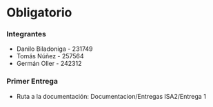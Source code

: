 # Obligatorio

### Integrantes

- Danilo Biladoniga - 231749
- Tomás Núñez - 257564
- Germán Oller - 242312

### Primer Entrega

- Ruta a la documentación: Documentacion/Entregas ISA2/Entrega 1
